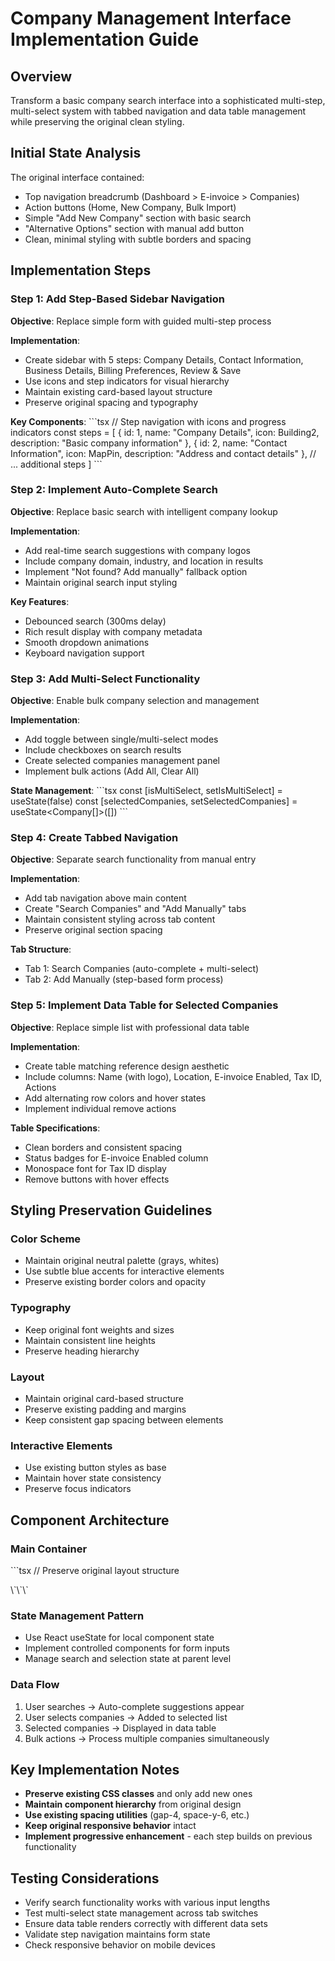 # Company Management Interface Implementation Guide

## Overview
Transform a basic company search interface into a sophisticated multi-step, multi-select system with tabbed navigation and data table management while preserving the original clean styling.

## Initial State Analysis
The original interface contained:
- Top navigation breadcrumb (Dashboard > E-invoice > Companies)
- Action buttons (Home, New Company, Bulk Import)
- Simple "Add New Company" section with basic search
- "Alternative Options" section with manual add button
- Clean, minimal styling with subtle borders and spacing

## Implementation Steps

### Step 1: Add Step-Based Sidebar Navigation
**Objective**: Replace simple form with guided multi-step process

**Implementation**:
- Create sidebar with 5 steps: Company Details, Contact Information, Business Details, Billing Preferences, Review & Save
- Use icons and step indicators for visual hierarchy
- Maintain existing card-based layout structure
- Preserve original spacing and typography

**Key Components**:
\`\`\`tsx
// Step navigation with icons and progress indicators
const steps = [
  { id: 1, name: "Company Details", icon: Building2, description: "Basic company information" },
  { id: 2, name: "Contact Information", icon: MapPin, description: "Address and contact details" },
  // ... additional steps
]
\`\`\`

### Step 2: Implement Auto-Complete Search
**Objective**: Replace basic search with intelligent company lookup

**Implementation**:
- Add real-time search suggestions with company logos
- Include company domain, industry, and location in results
- Implement "Not found? Add manually" fallback option
- Maintain original search input styling

**Key Features**:
- Debounced search (300ms delay)
- Rich result display with company metadata
- Smooth dropdown animations
- Keyboard navigation support

### Step 3: Add Multi-Select Functionality
**Objective**: Enable bulk company selection and management

**Implementation**:
- Add toggle between single/multi-select modes
- Include checkboxes on search results
- Create selected companies management panel
- Implement bulk actions (Add All, Clear All)

**State Management**:
\`\`\`tsx
const [isMultiSelect, setIsMultiSelect] = useState(false)
const [selectedCompanies, setSelectedCompanies] = useState<Company[]>([])
\`\`\`

### Step 4: Create Tabbed Navigation
**Objective**: Separate search functionality from manual entry

**Implementation**:
- Add tab navigation above main content
- Create "Search Companies" and "Add Manually" tabs
- Maintain consistent styling across tab content
- Preserve original section spacing

**Tab Structure**:
- Tab 1: Search Companies (auto-complete + multi-select)
- Tab 2: Add Manually (step-based form process)

### Step 5: Implement Data Table for Selected Companies
**Objective**: Replace simple list with professional data table

**Implementation**:
- Create table matching reference design aesthetic
- Include columns: Name (with logo), Location, E-invoice Enabled, Tax ID, Actions
- Add alternating row colors and hover states
- Implement individual remove actions

**Table Specifications**:
- Clean borders and consistent spacing
- Status badges for E-invoice Enabled column
- Monospace font for Tax ID display
- Remove buttons with hover effects

## Styling Preservation Guidelines

### Color Scheme
- Maintain original neutral palette (grays, whites)
- Use subtle blue accents for interactive elements
- Preserve existing border colors and opacity

### Typography
- Keep original font weights and sizes
- Maintain consistent line heights
- Preserve heading hierarchy

### Layout
- Maintain original card-based structure
- Preserve existing padding and margins
- Keep consistent gap spacing between elements

### Interactive Elements
- Use existing button styles as base
- Maintain hover state consistency
- Preserve focus indicators

## Component Architecture

### Main Container
\`\`\`tsx
// Preserve original layout structure
<div className="min-h-screen bg-gray-50">
  <TopNavigation />
  <MainContent>
    <TabNavigation />
    <ContentArea />
  </MainContent>
</div>
\`\`\`

### State Management Pattern
- Use React useState for local component state
- Implement controlled components for form inputs
- Manage search and selection state at parent level

### Data Flow
1. User searches → Auto-complete suggestions appear
2. User selects companies → Added to selected list
3. Selected companies → Displayed in data table
4. Bulk actions → Process multiple companies simultaneously

## Key Implementation Notes

- **Preserve existing CSS classes** and only add new ones
- **Maintain component hierarchy** from original design
- **Use existing spacing utilities** (gap-4, space-y-6, etc.)
- **Keep original responsive behavior** intact
- **Implement progressive enhancement** - each step builds on previous functionality

## Testing Considerations

- Verify search functionality works with various input lengths
- Test multi-select state management across tab switches
- Ensure data table renders correctly with different data sets
- Validate step navigation maintains form state
- Check responsive behavior on mobile devices